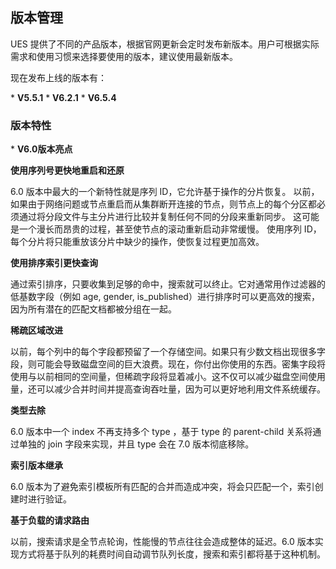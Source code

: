 

## 版本管理

UES 提供了不同的产品版本，根据官网更新会定时发布新版本。用户可根据实际需求和使用习惯来选择要使用的版本，建议使用最新版本。

现在发布上线的版本有：

\* **V5.5.1** \* **V6.2.1** \* **V6.5.4**

### 版本特性

\* **V6.0版本亮点**

**使用序列号更快地重启和还原**

6.0 版本中最大的一个新特性就是序列 ID，它允许基于操作的分片恢复。
以前，如果由于网络问题或节点重启而从集群断开连接的节点，则节点上的每个分区都必须通过将分段文件与主分片进行比较并复制任何不同的分段来重新同步。
这可能是一个漫长而昂贵的过程，甚至使节点的滚动重新启动非常缓慢。 使用序列 ID，每个分片将只能重放该分片中缺少的操作，使恢复过程更加高效。

**使用排序索引更快查询**

通过索引排序，只要收集到足够的命中，搜索就可以终止。它对通常用作过滤器的低基数字段（例如 age, gender,
is\_published）进行排序时可以更高效的搜索，因为所有潜在的匹配文档都被分组在一起。

**稀疏区域改进**

以前，每个列中的每个字段都预留了一个存储空间。如果只有少数文档出现很多字段，则可能会导致磁盘空间的巨大浪费。现在，你付出你使用的东西。密集字段将使用与以前相同的空间量，但稀疏字段将显着减小。这不仅可以减少磁盘空间使用量，还可以减少合并时间并提高查询吞吐量，因为可以更好地利用文件系统缓存。

**类型去除**

6.0 版本中一个 index 不再支持多个 type ，基于 type 的 parent-child 关系将通过单独的 join
字段来实现，并且 type 会在 7.0 版本彻底移除。

**索引版本继承**

6.0 版本为了避免索引模板所有匹配的合并而造成冲突，将会只匹配一个，索引创建时进行验证。

**基于负载的请求路由**

以前，搜索请求是全节点轮询，性能慢的节点往往会造成整体的延迟。6.0
版本实现方式将基于队列的耗费时间自动调节队列长度，搜索和索引都将基于这种机制。
